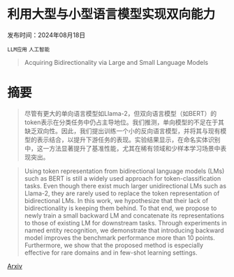 # 利用大型与小型语言模型实现双向能力

发布时间：2024年08月18日

`LLM应用` `人工智能`

> Acquiring Bidirectionality via Large and Small Language Models

# 摘要

> 尽管有更大的单向语言模型如Llama-2，但双向语言模型（如BERT）的token表示在分类任务中仍占主导地位。我们推测，单向模型的不足在于其缺乏双向性。因此，我们提出训练一个小的反向语言模型，并将其与现有模型的表示结合，以提升下游任务的表现。实验结果显示，在命名实体识别中，这一方法显著提升了基准性能，尤其在稀有领域和少样本学习场景中表现突出。

> Using token representation from bidirectional language models (LMs) such as BERT is still a widely used approach for token-classification tasks. Even though there exist much larger unidirectional LMs such as Llama-2, they are rarely used to replace the token representation of bidirectional LMs. In this work, we hypothesize that their lack of bidirectionality is keeping them behind. To that end, we propose to newly train a small backward LM and concatenate its representations to those of existing LM for downstream tasks. Through experiments in named entity recognition, we demonstrate that introducing backward model improves the benchmark performance more than 10 points. Furthermore, we show that the proposed method is especially effective for rare domains and in few-shot learning settings.

[Arxiv](https://arxiv.org/abs/2408.09640)